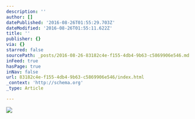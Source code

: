 ```yaml
---
description: ''
author: []
datePublished: '2016-08-26T01:55:29.703Z'
dateModified: '2016-08-26T01:55:11.622Z'
title: ''
publisher: {}
via: {}
starred: false
sourcePath: _posts/2016-08-26-83182c4e-f155-4db4-9b63-c5869906e546.md
inFeed: true
hasPage: true
inNav: false
url: 83182c4e-f155-4db4-9b63-c5869906e546/index.html
_context: 'http://schema.org'
_type: Article

---
```

![](https://the-grid-user-content.s3-us-west-2.amazonaws.com/ff30e2e6-ed73-461e-b47e-177c10a8c4d2.jpg)
